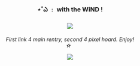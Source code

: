 ### <p align="center"> ⋆˚ఎ ﹕ with the WiND !
### <p align="center"> <img src="https://yokai.crd.co/assets/images/image06.png?v=b4df531c"> <br/>
<h6 p align="center"> First link 4 main rentry, second 4 pixel hoard. Enjoy! <br/>
  ☆‎ ‎ ‎
<p align="center"> <img src="https://media.tenor.com/3fBDsCX0xUkAAAAi/aether-genshin-impact.gif">
